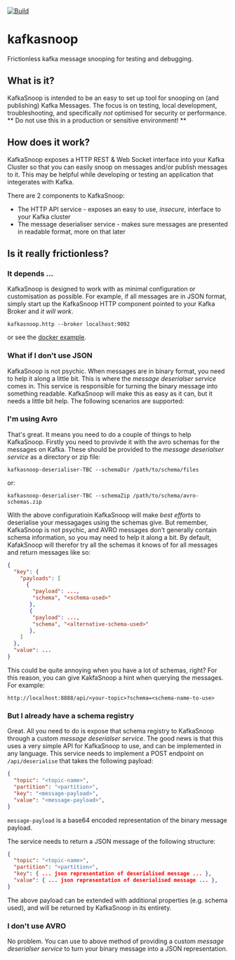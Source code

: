 [![Build](https://github.com/driessamyn/kafkasnoop/actions/workflows/gradle.yml/badge.svg)](https://github.com/driessamyn/kafkasnoop/actions/workflows/gradle.yml)

# kafkasnoop

Frictionless kafka message snooping for testing and debugging.

## What is it?

KafkaSnoop is intended to be an easy to set up tool for snooping on (and publishing) Kafka Messages. The focus is on testing, local development, troubleshooting, and specifically _not_ optimised for security or performance.
** Do not use this in a production or sensitive environment! **

## How does it work?

KafkaSnoop exposes a HTTP REST & Web Socket interface into your Kafka Cluster so that you can easily snoop on messages and/or publish messages to it. This may be helpful while developing or testing an application that integerates with Kafka.

There are 2 components to KafkaSnoop:

* The HTTP API service - exposes an easy to use, _insecure_, interface to your Kafka cluster
* The message deserialiser service - makes sure messages are presented in readable format, more on that later

## Is it really frictionless?

### It depends ...

KafkaSnoop is designed to work with as minimal configuration or customisation as possible. For example, if all messages are in JSON format, simply start up the KafkaSnoop HTTP component pointed to your Kafka Broker and _it will work_.

```shell
kafkasnoop.http --broker localhost:9092
```

or see the [docker example](examples/simple-json/README.md).

### What if I don't use JSON

KafkaSnoop is not psychic. When messages are in binary format, you need to help it along a little bit. This is where the _message deserialser service_ comes in. This service is responsible for turning the binary message into something readable. KafkaSnoop will make this as easy as it can, but it needs a little bit help.
The following scenarios are supported:

### I'm using Avro

That's great. It means you need to do a couple of things to help KafkaSnoop. Firstly you need to provivde it with the avro schemas for the messages on Kafka. These should be provided to the _message deserialser service_ as a directory or zip file:

```
kafkasnoop-deserialiser-TBC --schemaDir /path/to/schema/files
```

or:

```
kafkasnoop-deserialiser-TBC --schemaZip /path/to/schema/avro-schemas.zip
```

With the above configuratioin KafkaSnoop will make _best efforts_ to deserialise your messagages using the schemas give. 
But remember, KafkaSnoop is not psychic, and AVRO messages don't generally contain schema information, so you may need to help it along a bit.
By default, KafakSnoop will therefor try all the schemas it knows of for all messages and return messages like so:

```json
{
  "key": {
    "payloads": [
      {
        "payload": ...,
        "schema", "<schema-used>"
       },
       {
        "payload": ...,
        "schema", "<alternative-schema-used>"
       },
    ]
  },
  "value": ...
}
```

This could be quite annoying when you have a lot of schemas, right?
For this reason, you can give KakfaSnoop a hint when querying the messages. For example:

```
http://localhost:8888/api/<your-topic>?schema=<schema-name-to-use>
```

### But I already have a schema registry

Great. All you need to do is expose that schema registry to KafkaSnoop through a custom _message deserialser service_. The good news is that this uses a very simple API for KafkaSnoop to use, and can be implemented in any language.
This service needs to implement a POST endpoint on `/api/deserialise` that takes the following payload:

```json
{
  "topic": "<topic-name>",
  "partition": "<partition>",
  "key": "<message-payload>",
  "value": "<message-payload>",
}
```

`message-payload` is a base64 encoded representation of the binary message payload.

The service needs to return a JSON message of the following structure:

```json
{
  "topic": "<topic-name>",
  "partition": "<partition>",
  "key": { ... json representation of deserialised message ... },
  "value": { ... json representation of deserialised message ... },
}
```

The above payload can be extended with additional properties (e.g. schema used), and will be returned by KafkaSnoop in its entirety. 

### I don't use AVRO

No problem. You can use to above method of providing a custom _message deserialser service_ to turn your binary message into a JSON representation.
